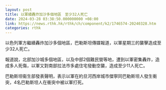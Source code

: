 ```yaml
---
layout: post
title: 以軍續轟炸加沙多個地區　至少32人死亡
date: 2024-03-28 03:38:50.000000000 +08:00
link: https://news.rthk.hk/rthk/ch/component/k2/1746574-20240328.htm
categories: rthk
---
```


以色列軍方繼續轟炸加沙多個地區，巴勒斯坦傳媒報道，以軍星期三的襲擊造成至少32人死亡。

報道說，北部加沙城多個地區，以及中部2個難民營等地，遭到以軍密集轟炸，造成多人死傷，以軍又對南部拉法市多處住宅發動空襲，造成至少11人死亡。

巴勒斯坦衞生部發表聲明，表示以軍在約旦河西岸城市傑寧同巴勒斯坦人發生衝突，4名巴勒斯坦人在衝突中被以軍打死。
